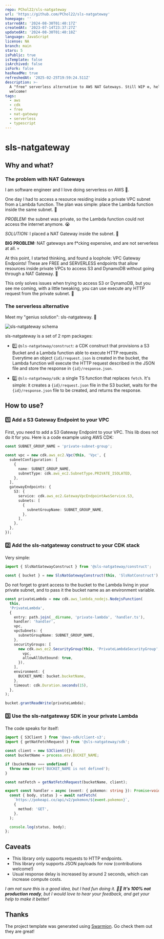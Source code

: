 ```yaml
---
repo: PChol22/sls-natgateway
url: 'https://github.com/PChol22/sls-natgateway'
homepage: ''
starredAt: '2024-08-30T01:40:17Z'
createdAt: '2023-07-14T23:37:27Z'
updatedAt: '2024-08-30T01:40:18Z'
language: JavaScript
license: NA
branch: main
stars: 5
isPublic: true
isTemplate: false
isArchived: false
isFork: false
hasReadMe: true
refreshedAt: '2025-02-25T19:59:24.511Z'
description: >-
  A "free" serverless alternative to AWS NAT Gateways. Still WIP ⚙️, help
  welcome!
tags:
  - aws
  - cdk
  - free
  - nat-gateway
  - serverless
  - typescript
---
```


# sls-natgateway

## Why and what?

### The problem with NAT Gateways

I am software engineer and I love doing serverless on AWS 🌸.

One day I had to access a resource residing inside a private VPC subnet from a Lambda function. The plan was simple: place the Lambda function inside the same subnet. 💪

_PROBLEM:_ the subnet was private, so the Lambda function could not access the internet anymore. 😭

_SOLUTION:_ I placed a NAT Gateway inside the subnet. 💪

**BIG PROBLEM:** NAT gateways are f\*cking expensive, and are not serverless at all. 💀

At this point, I started thinking, and found a loophole: VPC Gateway Endpoints! These are FREE and SERVERLESS endpoints that allow resources inside private VPCs to access S3 and DynamoDB without going through a NAT Gateway. 🎉

This only solves issues when trying to access S3 or DynamoDB, but you see me coming, with a little tweaking, you can use execute any HTTP request from the private subnet. 🧠

### The serverless alternative

Meet my "genius solution": sls-natgateway. 🤪

![sls-natgateway schema](./docs/schema.png 'sls-natgateway schema')

sls-natgateway is a set of 2 npm packages:

- 1️⃣ `@sls-natgateway/construct`: a CDK construct that provisions a S3 Bucket and a Lambda function able to execute HTTP requests. Everytime an object `{id}/request.json` is created in the bucket, the Lambda function will execute the HTTP request described in the JSON file and store the response in `{id}/response.json`.

- 2️⃣ `@sls-natgateway/sdk`: a single TS function that replaces `fetch`. It's simple: it creates a `{id}/request.json` file in the S3 bucket, waits for the `{id}/response.json` file to be created, and returns the response.

## How to use?

### 1️⃣ Add a S3 Gateway Endpoint to your VPC

First, you need to add a S3 Gateway Endpoint to your VPC. This lib does not do it for you. Here is a code example using AWS CDK:

```typescript
const SUBNET_GROUP_NAME = 'private-subnet-group';

const vpc = new cdk.aws_ec2.Vpc(this, 'Vpc', {
  subnetConfiguration: [
    {
      name: SUBNET_GROUP_NAME,
      subnetType: cdk.aws_ec2.SubnetType.PRIVATE_ISOLATED,
    },
  ],
  gatewayEndpoints: {
    S3: {
      service: cdk.aws_ec2.GatewayVpcEndpointAwsService.S3,
      subnets: [
        {
          subnetGroupName: SUBNET_GROUP_NAME,
        },
      ],
    },
  },
});
```

### 2️⃣ Add the sls-natgateway construct to your CDK stack

Very simple:

```typescript
import { SlsNatGatewayConstruct } from '@sls-natgateway/construct';

const { bucket } = new SlsNatGatewayConstruct(this, 'SlsNatConstruct');
```

Do not forget to grant access to the bucket to the Lambda living in your private subnet, and to pass it the bucket name as an environment variable.

```typescript
const privateLambda = new cdk.aws_lambda_nodejs.NodejsFunction(
  this,
  'PrivateLambda',
  {
    entry: path.join(__dirname, 'private-lambda', 'handler.ts'),
    handler: 'handler',
    vpc,
    vpcSubnets: {
      subnetGroupName: SUBNET_GROUP_NAME,
    },
    securityGroups: [
      new cdk.aws_ec2.SecurityGroup(this, 'PrivateLambdaSecurityGroup', {
        vpc,
        allowAllOutbound: true,
      }),
    ],
    environment: {
      BUCKET_NAME: bucket.bucketName,
    },
    timeout: cdk.Duration.seconds(15),
  },
);

bucket.grantReadWrite(privateLambda);
```

### 3️⃣ Use the sls-natgateway SDK in your private Lambda

The code speaks for itself:

```typescript
import { S3Client } from '@aws-sdk/client-s3';
import { getNatFetchRequest } from '@sls-natgateway/sdk';

const client = new S3Client({});
const bucketName = process.env.BUCKET_NAME;

if (bucketName === undefined) {
  throw new Error('BUCKET_NAME is not defined');
}

const natFetch = getNatFetchRequest(bucketName, client);

export const handler = async (event: { pokemon: string }): Promise<void> => {
  const { body, status } = await natFetch(
    `https://pokeapi.co/api/v2/pokemon/${event.pokemon}`,
    {
      method: 'GET',
    },
  );

  console.log(status, body);
};
```

## Caveats

- This library only supports requests to HTTP endpoints.
- This library only supports JSON payloads for now (contributions welcome!)
- Usual response delay is increased by around 2 seconds, which can increase compute costs.

_I am not sure this is a good idea, but I had fun doing it. 🤷‍♂️ **It's 100% not production ready**, but I would love to hear your feedback, and get your help to make it better!_

## Thanks

The project template was generated using [Swarmion](https://github.com/swarmion/swarmion). Go check them out they are great!
